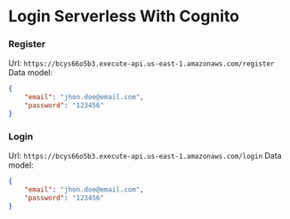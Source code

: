 # Login Serverless With Cognito

### Register
Url: `https://bcys66o5b3.execute-api.us-east-1.amazonaws.com/register`
Data model:
```json
{
	"email": "jhon.doe@email.com",
	"password": "123456"
}
```

### Login
Url: `https://bcys66o5b3.execute-api.us-east-1.amazonaws.com/login`
Data model:
```json
{
	"email": "jhon.doe@email.com",
	"password": "123456"
}
```
